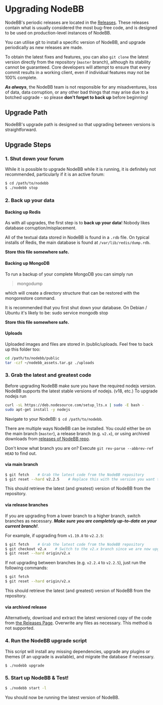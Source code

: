 Upgrading NodeBB
================

NodeBB's periodic releases are located in the
[Releases](https://github.com/NodeBB/NodeBB/releases). These releases
contain what is usually considered the most bug-free code, and is
designed to be used on production-level instances of NodeBB.

You can utilise git to install a specific version of NodeBB, and upgrade
periodically as new releases are made.

To obtain the latest fixes and features, you can also `git clone` the
latest version directly from the repository (`master` branch), although
its stability cannot be guaranteed. Core developers will attempt to
ensure that every commit results in a working client, even if individual
features may not be 100% complete.

***As always***, the NodeBB team is not responsible for any
misadventures, loss of data, data corruption, or any other bad things
that may arise due to a botched upgrade - so please **don't forget to
back up** before beginning!

## Upgrade Path

NodeBB's upgrade path is designed so that upgrading between versions is straightforward.

## Upgrade Steps

### 1. Shut down your forum

While it is possible to upgrade NodeBB while it is running, it is
definitely not recommended, particularly if it is an active forum:

``` bash
$ cd /path/to/nodebb
$ ./nodebb stop
```

### 2. Back up your data

#### Backing up Redis

As with all upgrades, the first step is to **back up your data**! Nobody
likes database corruption/misplacement.

All of the textual data stored in NodeBB is found in a `.rdb` file. On
typical installs of Redis, the main database is found at
`/var/lib/redis/dump.rdb`.

**Store this file somewhere safe.**

#### Backing up MongoDB

To run a backup of your complete MongoDB you can simply run

> mongodump

which will create a directory structure that can be restored with the
mongorestore command.

It is recommended that you first shut down your database. On Debian /
Ubuntu it's likely to be: sudo service mongodb stop

**Store this file somewhere safe.**

#### Uploads

Uploaded images and files are stored in /public/uploads. Feel free to
back up this folder too:

``` bash
cd /path/to/nodebb/public
tar -czf ~/nodebb_assets.tar.gz ./uploads
```

### 3. Grab the latest and greatest code

Before upgrading NodeBB make sure you have the required nodejs version. NodeBB supports the latest stable versions of nodejs. (v18, etc.) To upgrade nodejs run

``` bash
curl -sL https://deb.nodesource.com/setup_lts.x | sudo -E bash -
sudo apt-get install -y nodejs
```

Navigate to your NodeBB: `$ cd /path/to/nodebb`.

There are multiple ways NodeBB can be installed. You could either be on the main branch (`master`), a release branch (e.g. `v2.x`), or using archived downloads from [releases of NodeBB repo](https://github.com/NodeBB/NodeBB/releases).

Don't know what branch you are on? Execute
`git rev-parse --abbrev-ref HEAD` to find out.

#### via main branch

``` bash
$ git fetch    # Grab the latest code from the NodeBB repository
$ git reset --hard v2.2.5    # Replace this with the version you want to upgrade to
```

This should retrieve the latest (and greatest) version of NodeBB from
the repository.

#### via release branches

If you are upgrading from a lower branch to a higher branch, switch
branches as necessary. ***Make sure you are completely up-to-date on
your current branch!***.

For example, if upgrading from `v1.19.8` to `v2.2.5`:

``` bash
$ git fetch    # Grab the latest code from the NodeBB repository
$ git checkout v2.x    # Switch to the v2.x branch since we are now upgrading to NodeBB version 2
$ git reset --hard origin/v2.x
```

If not upgrading between branches (e.g. `v2.2.4` to `v2.2.5`), just run
the following commands:

``` bash
$ git fetch
$ git reset --hard origin/v2.x
```

This should retrieve the latest (and greatest) version of NodeBB from the repository.

#### via archived release

Alternatively, download and extract the latest versioned copy of the code from [the Releases Page](https://github.com/NodeBB/NodeBB/releases).
Overwrite any files as necessary. This method is not supported.

### 4. Run the NodeBB upgrade script

This script will install any missing dependencies, upgrade any plugins or themes (if an upgrade is available), and migrate the database if necessary.

``` bash
$ ./nodebb upgrade
```

### 5. Start up NodeBB & Test!

``` bash
$ ./nodebb start -l
```

You should now be running the latest version of NodeBB.
